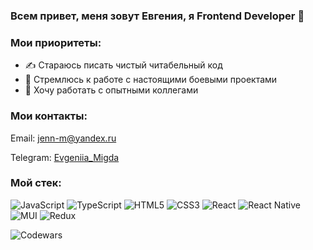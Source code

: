 ### Всем привет, меня зовут Евгения, я Frontend Developer 👋

### Мои приоритеты:
- ✍ Стараюсь писать чистый читабельный код
- 🎯 Стремлюсь к работе с настоящими боевыми проектами
- 💪 Хочу работать с опытными коллегами

### Мои контакты:
Email: jenn-m@yandex.ru

Telegram: [Evgeniia_Migda]( https://t.me/Evgeniia_Migda "Telegram channel")

### Мой стек:
![JavaScript](https://img.shields.io/badge/javascript-%23323330.svg?style=for-the-badge&logo=javascript&logoColor=%23F7DF1E)  ![TypeScript](https://img.shields.io/badge/typescript-%23007ACC.svg?style=for-the-badge&logo=typescript&logoColor=white)  ![HTML5](https://img.shields.io/badge/html5-%23E34F26.svg?style=for-the-badge&logo=html5&logoColor=white)  ![CSS3](https://img.shields.io/badge/css3-%231572B6.svg?style=for-the-badge&logo=css3&logoColor=white)  ![React](https://img.shields.io/badge/react-%2320232a.svg?style=for-the-badge&logo=react&logoColor=%2361DAFB)  ![React Native](https://img.shields.io/badge/react_native-%2320232a.svg?style=for-the-badge&logo=react&logoColor=%2361DAFB) ![MUI](https://img.shields.io/badge/MUI-%230081CB.svg?style=for-the-badge&logo=mui&logoColor=white)  ![Redux](https://img.shields.io/badge/redux-%23593d88.svg?style=for-the-badge&logo=redux&logoColor=white)


![Codewars](https://github.r2v.ch/codewars?user=JennJs)






